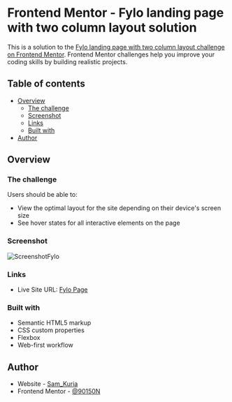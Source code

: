 # Frontend Mentor - Fylo landing page with two column layout solution

This is a solution to the [Fylo landing page with two column layout challenge on Frontend Mentor](https://www.frontendmentor.io/challenges/fylo-landing-page-with-two-column-layout-5ca5ef041e82137ec91a50f5). Frontend Mentor challenges help you improve your coding skills by building realistic projects. 

## Table of contents

- [Overview](#overview)
  - [The challenge](#the-challenge)
  - [Screenshot](#screenshot)
  - [Links](#links)
  - [Built with](#built-with)
- [Author](#author)


## Overview

### The challenge

Users should be able to:

- View the optimal layout for the site depending on their device's screen size
- See hover states for all interactive elements on the page

### Screenshot

![ScreenshotFylo](https://user-images.githubusercontent.com/38103061/144436037-61508c73-22c3-4694-85d5-2b38526d5d5d.png)

### Links

- Live Site URL: [Fylo Page](https://myfylo.netlify.app/)

### Built with

- Semantic HTML5 markup
- CSS custom properties
- Flexbox
- Web-first workflow

## Author

- Website - [Sam_Kuria](https://www.kuriahport.ml)
- Frontend Mentor - [@90150N](https://www.frontendmentor.io/profile/90150N)

